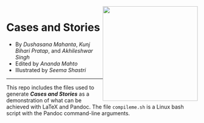 <img src="https://raw.github.com/mrdwab/cases-and-stories/master/CaseAndStories.jpg" width="250" style="float:right" />

# Cases and Stories

* By *Dushasana Mahanta*, *Kunj Bihari Pratap*, and *Akhileshwar Singh*
* Edited by *Ananda Mahto*
* Illustrated by *Seema Shastri*

------------------

This repo includes the files used to generate ***Cases and Stories*** as a demonstration of what can be achieved with LaTeX and Pandoc. The file `compileme.sh` is a Linux bash script with the Pandoc command-line arguments.
